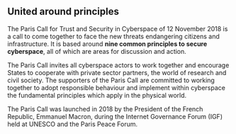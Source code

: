 ## United around principles

The Paris Call for Trust and Security in Cyberspace of 12 November 2018 is a call to come together to face the new threats endangering citizens and infrastructure. It is based around **nine common principles to secure cyberspace**, all of which are areas for discussion and action.

The Paris Call invites all cyberspace actors to work together and encourage States to cooperate with private sector partners, the world of research and civil society. The supporters of the Paris Call are committed to working together to adopt responsible behaviour and implement within cyberspace the fundamental principles which apply in the physical world.

The Paris Call was launched in 2018 by the President of the French Republic, Emmanuel Macron, during the Internet Governance Forum (IGF) held at UNESCO and the Paris Peace Forum. 
